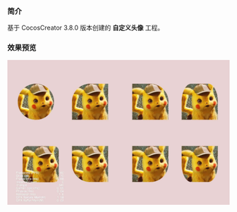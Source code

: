 ### 简介
基于 CocosCreator 3.8.0 版本创建的 **自定义头像** 工程。

### 效果预览
![image](../../../image/202202/2022022501.jpeg)
